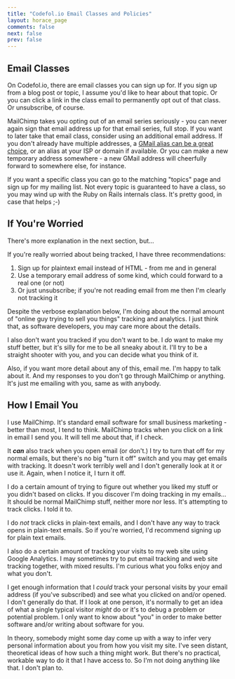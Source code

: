 ```yaml
---
title: "Codefol.io Email Classes and Policies"
layout: horace_page
comments: false
next: false
prev: false
---
```


## Email Classes

On Codefol.io, there are email classes you can sign up for. If you sign up from a blog post or topic, I assume you'd like to hear about that topic. Or you can click a link in the class email to permanently opt out of that class. Or unsubscribe, of course.

MailChimp takes you opting out of an email series seriously - you can never again sign that email address up for that email series, full stop. If you want to later take that email class, consider using an additional email address. If you don't already have multiple addresses, a [GMail alias can be a great choice](https://www.lifewire.com/create-gmail-alias-4580315), or an alias at your ISP or domain if available. Or you can make a new temporary address somewhere - a new GMail address will cheerfully forward to somewhere else, for instance.

If you want a specific class you can go to the matching "topics" page and sign up for my mailing list. Not every topic is guaranteed to have a class, so you may wind up with the Ruby on Rails internals class. It's pretty good, in case that helps ;-)

## If You're Worried

There's more explanation in the next section, but...

If you're really worried about being tracked, I have three recommendations:

1) Sign up for plaintext email instead of HTML - from me and in general
1) Use a temporary email address of some kind, which could forward to a real one (or not)
1) Or just unsubscribe; if you're not reading email from me then I'm clearly not tracking it

Despite the verbose explanation below, I'm doing about the normal amount of "online guy trying to sell you things" tracking and analytics. I just think that, as software developers, you may care more about the details.

I also don't want you tracked if you don't want to be. I *do* want to make my stuff better, but it's silly for me to be all sneaky about it. I'll try to be a straight shooter with you, and you can decide what you think of it.

Also, if you want more detail about any of this, email me. I'm happy to talk about it. And my responses to you don't go through MailChimp or anything. It's just me emailing with you, same as with anybody.

## How I Email You

I use MailChimp. It's standard email software for small business marketing - better than most, I tend to think. MailChimp tracks when you click on a link in email I send you. It will tell me about that, if I check.

It ***can*** also track when you open email (or don't.) I try to turn that off for my normal emails, but there's no big "turn it off" switch and you may get emails with tracking. It doesn't work terribly well and I don't generally look at it or use it. Again, when I notice it, I turn it off.

I do a certain amount of trying to figure out whether you liked my stuff or you didn't based on clicks. If you discover I'm doing tracking in my emails... It should be normal MailChimp stuff, neither more nor less. It's attempting to track clicks. I told it to.

I do *not* track clicks in plain-text emails, and I don't have any way to track opens in plain-text emails. So if you're worried, I'd recommend signing up for plain text emails.

I also do a certain amount of tracking your visits to my web site using Google Analytics. I may sometimes try to put email tracking and web site tracking together, with mixed results. I'm curious what you folks enjoy and what you don't.

I get enough information that I *could* track your personal visits by your email address (if you've subscribed) and see what you clicked on and/or opened. I don't generally do that. If I look at one person, it's normally to get an idea of what a single typical visitor *might* do or it's to debug a problem or potential problem. I only want to know about "you" in order to make better software and/or writing about software for you.

In theory, somebody might some day come up with a way to infer very personal information about you from how you visit my site. I've seen distant, theoretical ideas of how such a thing might work. But there's no practical, workable way to do it that I have access to. So I'm not doing anything like that. I don't plan to.